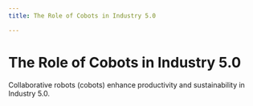 ```yaml
---
title: The Role of Cobots in Industry 5.0

---
```


# The Role of Cobots in Industry 5.0

Collaborative robots (cobots) enhance productivity and sustainability in Industry 5.0.
